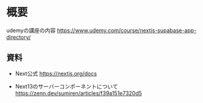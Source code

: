 # 概要

udemyの講座の内容
https://www.udemy.com/course/nextjs-supabase-app-directory/

## 資料

- Next公式
  https://nextjs.org/docs

- Next13のサーバーコンポーネントについて
  https://zenn.dev/sumiren/articles/f39a151e7320d5
